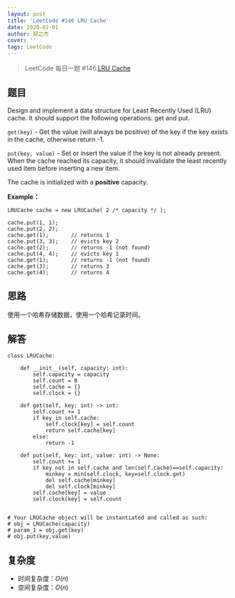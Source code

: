 ```yaml
---
layout: post
title: 'LeetCode #146 LRU Cache'
date: 2020-02-01
author: 郑之杰
cover: ''
tags: LeetCode
---
```


> LeetCode 每日一题 #146.[LRU Cache](https://leetcode-cn.com/problems/lru-cache/)

## 题目
Design and implement a data structure for Least Recently Used (LRU) cache. It should support the following operations: get and put.

```get(key)``` - Get the value (will always be positive) of the key if the key exists in the cache, otherwise return -1.

```put(key, value)``` - Set or insert the value if the key is not already present. When the cache reached its capacity, it should invalidate the least recently used item before inserting a new item.

The cache is initialized with a **positive** capacity.


**Example：**
```
LRUCache cache = new LRUCache( 2 /* capacity */ );

cache.put(1, 1);
cache.put(2, 2);
cache.get(1);       // returns 1
cache.put(3, 3);    // evicts key 2
cache.get(2);       // returns -1 (not found)
cache.put(4, 4);    // evicts key 1
cache.get(1);       // returns -1 (not found)
cache.get(3);       // returns 3
cache.get(4);       // returns 4
```

## 思路
使用一个哈希存储数据，使用一个哈希记录时间。

## 解答
```
class LRUCache:

    def __init__(self, capacity: int):
        self.capacity = capacity
        self.count = 0
        self.cache = {}
        self.clock = {}

    def get(self, key: int) -> int:
        self.count += 1
        if key in self.cache:
            self.clock[key] = self.count
            return self.cache[key]
        else:
            return -1

    def put(self, key: int, value: int) -> None:
        self.count += 1
        if key not in self.cache and len(self.cache)==self.capacity:
            minkey = min(self.clock, key=self.clock.get)
            del self.cache[minkey]
            del self.clock[minkey]
        self.cache[key] = value
        self.clock[key] = self.count
            

# Your LRUCache object will be instantiated and called as such:
# obj = LRUCache(capacity)
# param_1 = obj.get(key)
# obj.put(key,value)
```

## 复杂度
- 时间复杂度：$O(n)$
- 空间复杂度：$O(n)$